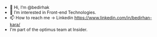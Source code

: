 - 👋 Hi, I’m @bedirhak
- 👀 I’m interested in Front-end Technologies.
- 📫 How to reach me -> Linkedin https://www.linkedin.com/in/bedirhan-kara/
- I'm part of the optimus team at Insider.
